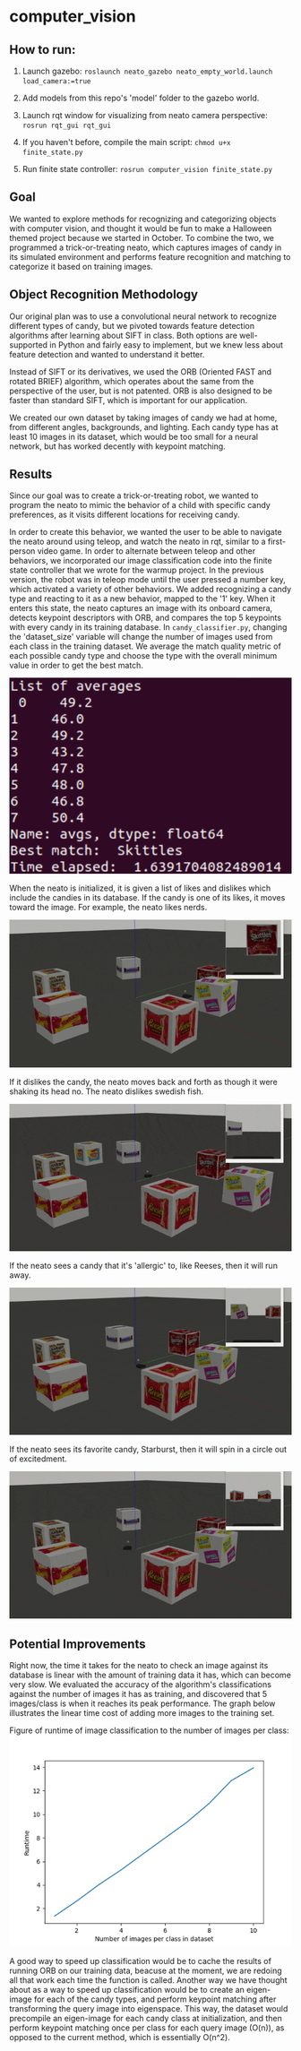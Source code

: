 # computer_vision

## How to run:

1) Launch gazebo: 
`roslaunch neato_gazebo neato_empty_world.launch load_camera:=true`

2) Add models from this repo's 'model' folder to the gazebo world.

3) Launch rqt window for visualizing from neato camera perspective:
`rosrun rqt_gui rqt_gui`

4) If you haven't before, compile the main script: 
`chmod u+x finite_state.py`

5) Run finite state controller: 
`rosrun computer_vision finite_state.py`

## Goal

We wanted to explore methods for recognizing and categorizing objects with computer vision, and thought it would be fun to make a Halloween themed project because we started in October. To combine the two, we programmed a trick-or-treating neato, which captures images of candy in its simulated environment and performs feature recognition and matching to categorize it based on training images.

## Object Recognition Methodology

Our original plan was to use a convolutional neural network to recognize different types of candy, but we pivoted towards feature detection algorithms after learning about SIFT in class. Both options are well-supported in Python and fairly easy to implement, but we knew less about feature detection and wanted to understand it better.

Instead of SIFT or its derivatives, we used the ORB (Oriented FAST and rotated BRIEF) algorithm, which operates about the same from the perspective of the user, but is not patented. ORB is also designed to be faster than standard SIFT, which is important for our application.

We created our own dataset by taking images of candy we had at home, from different angles, backgrounds, and lighting. Each candy type has at least 10 images in its dataset, which would be too small for a neural network, but has worked decently with keypoint matching.

## Results

Since our goal was to create a trick-or-treating robot, we wanted to program the neato to mimic the behavior of a child with specific candy preferences, as it visits different locations for receiving candy.

In order to create this behavior, we wanted the user to be able to navigate the neato around using teleop, and watch the neato in rqt, similar to a first-person video game. In order to alternate between teleop and other behaviors, we incorporated our image classification code into the finite state controller that we wrote for the warmup project. In the previous version, the robot was in teleop mode until the user pressed a number key, which activated a variety of other behaviors. We added recognizing a candy type and reacting to it as a new behavior, mapped to the '1' key. When it enters this state, the neato captures an image with its onboard camera, detects keypoint descriptors with ORB, and compares the top 5 keypoints with every candy in its training database. In `candy_classifier.py`, changing the 'dataset_size' variable will change the number of images used from each class in the training dataset. We average the match quality metric of each possible candy type and choose the type with the overall minimum value in order to get the best match.

![output-stats](/report_images/Output.png)

When the neato is initialized, it is given a list of likes and dislikes which include the candies in its database. If the candy is one of its likes, it moves toward the image. For example, the neato likes nerds. 

![neato-likes-nerds](https://github.com/EamonCOBrien/computer_vision/blob/main/report_images/nerds.gif)

If it dislikes the candy, the neato moves back and forth as though it were shaking its head no. The neato dislikes swedish fish.

![neato-dislikes-swedishfish](https://github.com/EamonCOBrien/computer_vision/blob/main/report_images/swedish%20fish.gif)

If the neato sees a candy that it's 'allergic' to, like Reeses, then it will run away. 

![neato-allergic-reeses](https://github.com/EamonCOBrien/computer_vision/blob/main/report_images/reeses(2).gif)

If the neato sees its favorite candy, Starburst, then it will spin in a circle out of excitedment.

![neato-fav-starburst](https://github.com/EamonCOBrien/computer_vision/blob/main/report_images/starburst.gif)

## Potential Improvements

Right now, the time it takes for the neato to check an image against its database is linear with the amount of training data it has, which can become very slow. We evaluated the accuracy of the algorithm's classifications against the number of images it has as training, and discovered that 5 images/class is when it reaches its peak performance. The graph below illustrates the linear time cost of adding more images to the training set.

Figure of runtime of image classification to the number of images per class: 
![figure](/report_images/runtime_vs_datasetsize.png)

A good way to speed up classification would be to cache the results of running ORB on our training data, beacuse at the moment, we are redoing all that work each time the function is called. Another way we have thought about as a way to speed up classification would be to create an eigen-image for each of the candy types, and perform keypoint matching after transforming the query image into eigenspace. This way, the dataset would precompile an eigen-image for each candy class at initialization, and then perform keypoint matching once per class for each query image (O(n)), as opposed to the current method, which is essentially O(n^2). 
